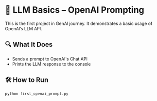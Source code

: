 # 🧠 LLM Basics – OpenAI Prompting

This is the first project in GenAI journey. It demonstrates a basic usage of OpenAI’s LLM API.

## 🔍 What It Does
- Sends a prompt to OpenAI's Chat API
- Prints the LLM response to the console

## 🛠️ How to Run
```bash
python first_openai_prompt.py
